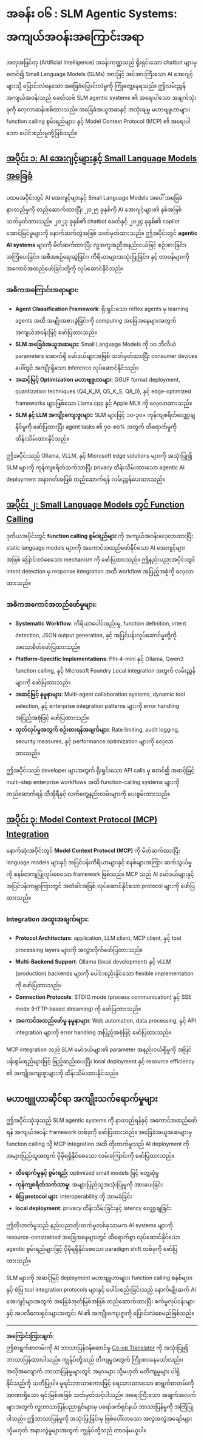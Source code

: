 <!--
CO_OP_TRANSLATOR_METADATA:
{
  "original_hash": "b17bf7f849519fac995c24ab9e2d0be8",
  "translation_date": "2025-09-18T23:38:47+00:00",
  "source_file": "Module06/README.md",
  "language_code": "my"
}
-->
# အခန်း ၀၆ : SLM Agentic Systems: အကျယ်အဝန်းအကြောင်းအရာ

အတုအမြင်တု (Artificial Intelligence) အခန်းကဏ္ဍသည် ရိုးရှင်းသော chatbot များမှ စတင်၍ Small Language Models (SLMs) အားဖြင့် အင်အားကြီးသော AI အေးဂျင့်များသို့ ပြောင်းလဲနေသော အခြေခံပြောင်းလဲမှုကို ကြုံတွေ့နေရသည်။ ဤလမ်းညွှန်အကျယ်အဝန်းသည် ခေတ်သစ် SLM agentic systems ၏ အရေးပါသော အချက်သုံးခုကို လေ့လာဆန်းစစ်ထားသည်။ အခြေခံအယူအဆနှင့် အသုံးချမှု မဟာဗျူဟာများ၊ function calling စွမ်းရည်များ၊ နှင့် Model Context Protocol (MCP) ၏ အရေးပါသော ပေါင်းစည်းမှုတို့ဖြစ်သည်။

## [အပိုင်း ၁: AI အေးဂျင့်များနှင့် Small Language Models အခြေခံ](./01.IntroduceAgent.md)

ပထမအပိုင်းတွင် AI အေးဂျင့်များနှင့် Small Language Models အပေါ် အခြေခံနားလည်မှုကို တည်ဆောက်ထားပြီး ၂၀၂၅ ခုနှစ်ကို AI အေးဂျင့်များ၏ နှစ်အဖြစ် သတ်မှတ်ထားသည်။ ၂၀၂၃ ခုနှစ်၏ chatbot ခေတ်နှင့် ၂၀၂၄ ခုနှစ်၏ copilot အောင်မြင်မှုများကို နောက်ဆက်တွဲအဖြစ် သတ်မှတ်ထားသည်။ ဤအပိုင်းတွင် **agentic AI systems** များကို မိတ်ဆက်ထားပြီး လူ့အကူအညီအနည်းငယ်ဖြင့် စဉ်းစားခြင်း၊ အကြံပေးခြင်း၊ အစီအစဉ်ရေးဆွဲခြင်း၊ ကိရိယာများအသုံးပြုခြင်း၊ နှင့် တာဝန်များကို အကောင်အထည်ဖော်ခြင်းတို့ကို လုပ်ဆောင်နိုင်သည်။

### အဓိကအကြောင်းအရာများ:
- **Agent Classification Framework**: ရိုးရှင်းသော reflex agents မှ learning agents အထိ အမျိုးအစားခွဲခြင်းကို computing အခြေအနေများအတွက် အကျယ်အဝန်းဖြင့် ဖော်ပြထားသည်။
- **SLM အခြေခံအယူအဆများ**: Small Language Models ကို ၁၀ ဘီလီယံ parameters အောက်ရှိ မော်ဒယ်များအဖြစ် သတ်မှတ်ထားပြီး consumer devices ပေါ်တွင် အကျိုးရှိသော inference လုပ်ဆောင်နိုင်သည်။
- **အဆင့်မြင့် Optimization မဟာဗျူဟာများ**: GGUF format deployment, quantization techniques (Q4_K_M, Q5_K_S, Q8_0), နှင့် edge-optimized frameworks များဖြစ်သော Llama.cpp နှင့် Apple MLX ကို လေ့လာထားသည်။
- **SLM နှင့် LLM အကျိုးကျေးဇူးများ**: SLM များဖြင့် ၁၀-၃၀× ကုန်ကျစရိတ်လျှော့ချနိုင်မှုကို ဖော်ပြထားပြီး agent tasks ၏ ၇၀-၈၀% အတွက် ထိရောက်မှုကို ထိန်းသိမ်းထားနိုင်သည်။

ဤအပိုင်းသည် Ollama, VLLM, နှင့် Microsoft edge solutions များကို အသုံးပြု၍ SLM များကို ကုန်ကျစရိတ်သက်သာပြီး privacy ထိန်းသိမ်းထားသော agentic AI deployment အနာဂတ်အဖြစ် တည်ဆောက်ရန် လမ်းညွှန်ပေးထားသည်။

## [အပိုင်း ၂: Small Language Models တွင် Function Calling](./02.FunctionCalling.md)

ဒုတိယအပိုင်းတွင် **function calling စွမ်းရည်များ** ကို အကျယ်အဝန်းလေ့လာထားပြီး static language models များကို အကောင်အထည်ဖော်နိုင်သော AI အေးဂျင့်များအဖြစ် ပြောင်းလဲစေသော mechanism ကို ဖော်ပြထားသည်။ ဤနည်းပညာအပိုင်းတွင် intent detection မှ response integration အထိ workflow အပြည့်အစုံကို လေ့လာထားသည်။

### အဓိကအကောင်အထည်ဖော်မှုများ:
- **Systematic Workflow**: ကိရိယာပေါင်းစည်းမှု, function definition, intent detection, JSON output generation, နှင့် အပြင်ပန်းလုပ်ဆောင်မှုတို့ကို အသေးစိတ်ဖော်ပြထားသည်။
- **Platform-Specific Implementations**: Phi-4-mini နှင့် Ollama, Qwen3 function calling, နှင့် Microsoft Foundry Local integration အတွက် လမ်းညွှန်များကို ဖော်ပြထားသည်။
- **အဆင့်မြင့် နမူနာများ**: Multi-agent collaboration systems, dynamic tool selection, နှင့် enterprise integration patterns များကို error handling အပြည့်အစုံဖြင့် ဖော်ပြထားသည်။
- **ထုတ်လုပ်မှုအတွက် စဉ်းစားရန်အချက်များ**: Rate limiting, audit logging, security measures, နှင့် performance optimization များကို လေ့လာထားသည်။

ဤအပိုင်းသည် developer များအတွက် ရိုးရှင်းသော API calls မှ စတင်၍ အဆင့်မြင့် multi-step enterprise workflows အထိ function-calling systems များကို တည်ဆောက်ရန် သီအိုရီနှင့် လက်တွေ့နည်းလမ်းများကို ပေးစွမ်းထားသည်။

## [အပိုင်း ၃: Model Context Protocol (MCP) Integration](./03.IntroduceMCP.md)

နောက်ဆုံးအပိုင်းတွင် **Model Context Protocol (MCP)** ကို မိတ်ဆက်ထားပြီး language models များနှင့် အပြင်ပန်းကိရိယာများနှင့် စနစ်များအကြား ဆက်သွယ်မှုကို စနစ်တကျပြုလုပ်စေသော framework ဖြစ်သည်။ MCP သည် AI မော်ဒယ်များနှင့် အပြင်ပန်းကမ္ဘာကြားတွင် အတံခါးအဖြစ် လုပ်ဆောင်နိုင်သော protocol များကို ဖော်ပြထားသည်။

### Integration အထူးအချက်များ:
- **Protocol Architecture**: application, LLM client, MCP client, နှင့် tool processing layers များကို အလွှာလိုက်ဖော်ပြထားသည်။
- **Multi-Backend Support**: Ollama (local development) နှင့် vLLM (production) backends များကို ပေါင်းစည်းနိုင်သော flexible implementation ကို ဖော်ပြထားသည်။
- **Connection Protocols**: STDIO mode (process communication) နှင့် SSE mode (HTTP-based streaming) ကို ဖော်ပြထားသည်။
- **အကောင်အထည်ဖော်မှု နမူနာများ**: Web automation, data processing, နှင့် API integration များကို error handling အပြည့်အစုံဖြင့် ဖော်ပြထားသည်။

MCP integration သည် SLM မော်ဒယ်များ၏ parameter အနည်းငယ်ရှိမှုကို အပြင်ပန်းစွမ်းရည်များဖြင့် ဖြည့်ဆည်းပေးပြီး local deployment နှင့် resource efficiency ၏ အကျိုးကျေးဇူးများကို ထိန်းသိမ်းထားနိုင်သည်။

## မဟာဗျူဟာဆိုင်ရာ အကျိုးသက်ရောက်မှုများ

ဤအပိုင်းသုံးခုသည် SLM agentic systems ကို နားလည်ရန်နှင့် အကောင်အထည်ဖော်ရန် အကျယ်အဝန်း framework တစ်ခုကို ဖော်ပြထားသည်။ အခြေခံအယူအဆများမှ function calling သို့ MCP integration အထိ တိုးတက်မှုသည် AI deployment ကို အများပြည်သူအတွက် ပိုမိုရရှိနိုင်စေသော လမ်းကြောင်းကို ဖော်ပြထားသည်။

- **ထိရောက်မှုနှင့် စွမ်းရည်**: optimized small models ဖြင့် တွေ့ဆုံမှု
- **ကုန်ကျစရိတ်သက်သာမှု**: အများပြည်သူအသုံးပြုမှုကို အားပေးခြင်း
- **စံပြ protocol များ**: interoperability ကို အာမခံခြင်း
- **local deployment**: privacy ထိန်းသိမ်းခြင်းနှင့် latency လျှော့ချခြင်း

ဤတိုးတက်မှုသည် နည်းပညာတိုးတက်မှုတစ်ခုသာမက AI systems များကို resource-constrained အခြေအနေများတွင် ထိရောက်စွာ လုပ်ဆောင်နိုင်သော agentic စွမ်းရည်များဖြင့် ပိုမိုရရှိနိုင်စေသော paradigm shift တစ်ခုကို ဖော်ပြထားသည်။

SLM များကို အဆင့်မြင့် deployment မဟာဗျူဟာများ၊ function calling စနစ်များ၊ နှင့် စံပြ tool integration protocols များနှင့် ပေါင်းစည်းခြင်းသည် နောက်မျိုးဆက် AI အေးဂျင့်များအတွက် အခြေခံအုတ်မြစ်အဖြစ် တည်ဆောက်ထားပြီး စက်မှုလုပ်ငန်းများနှင့် အပလီကေးရှင်းများအတွင်း AI ၏ အကျိုးကျေးဇူးကို ပြောင်းလဲစေမည်ဖြစ်သည်။

---

**အကြောင်းကြားချက်**:  
ဤစာရွက်စာတမ်းကို AI ဘာသာပြန်ဝန်ဆောင်မှု [Co-op Translator](https://github.com/Azure/co-op-translator) ကို အသုံးပြု၍ ဘာသာပြန်ထားပါသည်။ ကျွန်ုပ်တို့သည် တိကျမှုအတွက် ကြိုးစားနေသော်လည်း၊ အလိုအလျောက် ဘာသာပြန်မှုများတွင် အမှားများ သို့မဟုတ် မတိကျမှုများ ပါရှိနိုင်သည်ကို သတိပြုပါ။ မူရင်းဘာသာစကားဖြင့် ရေးသားထားသော စာရွက်စာတမ်းကို အာဏာရှိသော ရင်းမြစ်အဖြစ် သတ်မှတ်သင့်ပါသည်။ အရေးကြီးသော အချက်အလက်များအတွက် လူ့ဘာသာပြန်ပညာရှင်များမှ ပရော်ဖက်ရှင်နယ် ဘာသာပြန်မှုကို အကြံပြုပါသည်။ ဤဘာသာပြန်မှုကို အသုံးပြုခြင်းမှ ဖြစ်ပေါ်လာသော အလွဲအလွဲအချော်များ သို့မဟုတ် အနားလွဲမှုများအတွက် ကျွန်ုပ်တို့သည် တာဝန်မယူပါ။